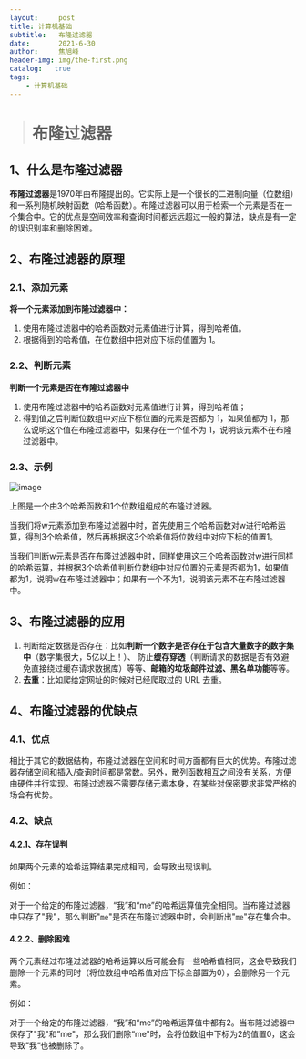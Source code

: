 ```yaml
---
layout:     post
title: 计算机基础
subtitle:   布隆过滤器
date:       2021-6-30
author:     焦旭峰
header-img: img/the-first.png
catalog:   true
tags:
    - 计算机基础
---
```






> # 布隆过滤器

## 1、什么是布隆过滤器

**布隆过滤器**是1970年由布隆提出的。它实际上是一个很长的二进制向量（位数组）和一系列随机映射函数（哈希函数）。布隆过滤器可以用于检索一个元素是否在一个集合中。它的优点是空间效率和查询时间都远远超过一般的算法，缺点是有一定的误识别率和删除困难。

## 2、布隆过滤器的原理

### 2.1、添加元素

**将一个元素添加到布隆过滤器中：**

1. 使用布隆过滤器中的哈希函数对元素值进行计算，得到哈希值。
2. 根据得到的哈希值，在位数组中把对应下标的值置为 1。

### 2.2、判断元素

**判断一个元素是否在布隆过滤器中**

1. 使用布隆过滤器中的哈希函数对元素值进行计算，得到哈希值；
2. 得到值之后判断位数组中对应下标位置的元素是否都为 1，如果值都为 1，那么说明这个值在布隆过滤器中，如果存在一个值不为 1，说明该元素不在布隆过滤器中。

### 2.3、示例

![image](https://user-images.githubusercontent.com/74578977/123969366-bbb97400-d9ea-11eb-8ad7-d88ab1283e83.png)

上图是一个由3个哈希函数和1个位数组组成的布隆过滤器。

当我们将w元素添加到布隆过滤器中时，首先使用三个哈希函数对w进行哈希运算，得到3个哈希值，然后再根据这3个哈希值将位数组中对应下标的值置1。

当我们判断w元素是否在布隆过滤器中时，同样使用这三个哈希函数对w进行同样的哈希运算，并根据3个哈希值判断位数组中对应位置的元素是否都为1，如果值都为1，说明w在布隆过滤器中；如果有一个不为1，说明该元素不在布隆过滤器中。

## 3、布隆过滤器的应用

1. 判断给定数据是否存在：比如**判断一个数字是否存在于包含大量数字的数字集中**（数字集很大，5亿以上！）、 防止**缓存穿透**（判断请求的数据是否有效避免直接绕过缓存请求数据库）等等、**邮箱的垃圾邮件过滤、黑名单功能**等等。
2. **去重**：比如爬给定网址的时候对已经爬取过的 URL 去重。

## 4、布隆过滤器的优缺点

### 4.1、优点

相比于其它的数据结构，布隆过滤器在空间和时间方面都有巨大的优势。布隆过滤器存储空间和插入/查询时间都是常数。另外，散列函数相互之间没有关系，方便由硬件并行实现。布隆过滤器不需要存储元素本身，在某些对保密要求非常严格的场合有优势。

### 4.2、缺点

#### 4.2.1、存在误判

如果两个元素的哈希运算结果完成相同，会导致出现误判。

例如：

对于一个给定的布隆过滤器，“我”和“me”的哈希运算值完全相同。当布隆过滤器中只存了"我"，那么判断"`me`"是否在布隆过滤器中时，会判断出"`me`"存在集合中。

#### 4.2.2、删除困难

两个元素经过布隆过滤器的哈希运算以后可能会有一些哈希值相同，这会导致我们删除一个元素的同时（将位数组中哈希值对应下标全部置为0），会删除另一个元素。

例如：

对于一个给定的布隆过滤器，“我”和“me”的哈希运算值中都有2。当布隆过滤器中保存了"我"和”me"，那么我们删除“me"时，会将位数组中下标为2的值置0，这会导致”我“也被删除了。

